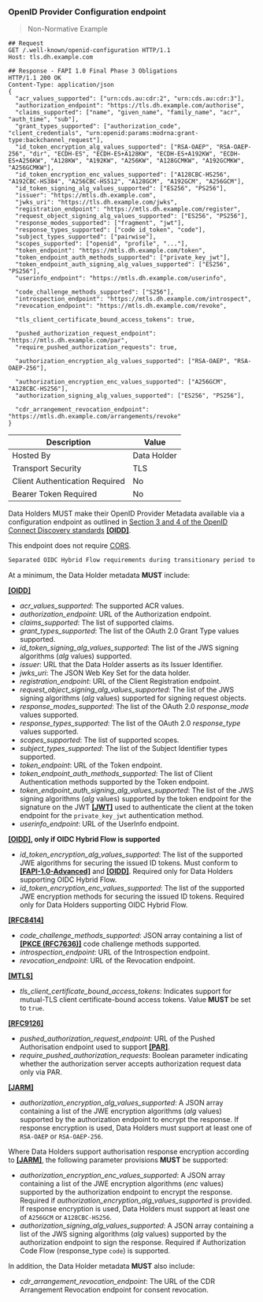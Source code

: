 ### OpenID Provider Configuration endpoint

> Non-Normative Example

```
## Request
GET /.well-known/openid-configuration HTTP/1.1
Host: tls.dh.example.com

## Response - FAPI 1.0 Final Phase 3 Obligations
HTTP/1.1 200 OK
Content-Type: application/json
{
  "acr_values_supported": ["urn:cds.au:cdr:2", "urn:cds.au:cdr:3"],
  "authorization_endpoint": "https://tls.dh.example.com/authorise",
  "claims_supported": ["name", "given_name", "family_name", "acr", "auth_time", "sub"],
  "grant_types_supported": ["authorization_code", "client_credentials", "urn:openid:params:modrna:grant-type:backchannel_request"],
  "id_token_encryption_alg_values_supported": ["RSA-OAEP", "RSA-OAEP-256", "dir", "ECDH-ES", "ECDH-ES+A128KW", "ECDH-ES+A192KW", "ECDH-ES+A256KW", "A128KW", "A192KW", "A256KW", "A128GCMKW", "A192GCMKW", "A256GCMKW"],
  "id_token_encryption_enc_values_supported": ["A128CBC-HS256", "A192CBC-HS384", "A256CBC-HS512", "A128GCM", "A192GCM", "A256GCM"],
  "id_token_signing_alg_values_supported": ["ES256", "PS256"],
  "issuer": "https://mtls.dh.example.com",
  "jwks_uri": "https://tls.dh.example.com/jwks",
  "registration_endpoint": "https://mtls.dh.example.com/register",
  "request_object_signing_alg_values_supported": ["ES256", "PS256"],
  "response_modes_supported": ["fragment", "jwt"],
  "response_types_supported": ["code id_token", "code"],
  "subject_types_supported": ["pairwise"],
  "scopes_supported": ["openid", "profile", "..."],
  "token_endpoint": "https://mtls.dh.example.com/token",
  "token_endpoint_auth_methods_supported": ["private_key_jwt"],
  "token_endpoint_auth_signing_alg_values_supported": ["ES256", "PS256"],
  "userinfo_endpoint": "https://mtls.dh.example.com/userinfo",

  "code_challenge_methods_supported": ["S256"],
  "introspection_endpoint": "https://mtls.dh.example.com/introspect",
  "revocation_endpoint": "https://mtls.dh.example.com/revoke",

  "tls_client_certificate_bound_access_tokens": true,

  "pushed_authorization_request_endpoint": "https://mtls.dh.example.com/par",
  "require_pushed_authorization_requests": true,

  "authorization_encryption_alg_values_supported": ["RSA-OAEP", "RSA-OAEP-256"],

  "authorization_encryption_enc_values_supported": ["A256GCM", "A128CBC-HS256"],
  "authorization_signing_alg_values_supported": ["ES256", "PS256"],

  "cdr_arrangement_revocation_endpoint": "https://mtls.dh.example.com/arrangements/revoke"
}
```

| Description | Value |
|---|---|
| Hosted By | Data Holder |
| Transport Security | TLS |
| Client Authentication Required| No|
| Bearer Token Required| No|

Data Holders MUST make their OpenID Provider Metadata available via a configuration endpoint as outlined in [Section 3 and 4 of the OpenID Connect Discovery standards](https://openid.net/specs/openid-connect-discovery-1_0.html) **[[OIDD]](#nref-OIDD)**.

This endpoint does not require [CORS](#cors).

```diff
Separated OIDC Hybrid Flow requirements during transitionary period to retirement
```

At a minimum, the Data Holder metadata **MUST** include:

**[[OIDD]](#nref-OIDD)**

- _acr_values_supported_: The supported ACR values.
- _authorization_endpoint_: URL of the Authorization endpoint.
- _claims_supported_: The list of supported claims.
- _grant_types_supported_: The list of the OAuth 2.0 Grant Type values supported.
- _id_token_signing_alg_values_supported_: The list of the JWS signing algorithms (_alg_ values) supported.
- _issuer_: URL that the Data Holder asserts as its Issuer Identifier.
- _jwks_uri_: The JSON Web Key Set for the data holder.
- _registration_endpoint_: URL of the Client Registration endpoint.
- _request_object_signing_alg_values_supported_: The list of the JWS signing algorithms (_alg_ values) supported for signing request objects.
- _response_modes_supported_: The list of the OAuth 2.0 _response_mode_ values supported.
- _response_types_supported_: The list of the OAuth 2.0 _response_type_ values supported.
- _scopes_supported_: The list of supported scopes.
- _subject_types_supported_: The list of the Subject Identifier types supported.
- _token_endpoint_: URL of the Token endpoint.
- _token_endpoint_auth_methods_supported_: The list of Client Authentication methods supported by the Token endpoint.
- _token_endpoint_auth_signing_alg_values_supported_: The list of the JWS signing algorithms (_alg_ values) supported by the token endpoint for the signature on the JWT **[[JWT]](#nref-JWT)** used to authenticate the client at the token endpoint for the `private_key_jwt` authentication method.
- _userinfo_endpoint_: URL of the UserInfo endpoint.

**[[OIDD]](#nref-OIDD), only if OIDC Hybrid Flow is supported**

- _id_token_encryption_alg_values_supported_: The list of the supported JWE algorithms for securing the issued ID tokens. Must conform to **[[FAPI-1.0-Advanced]](#nref-FAPI-1-0-Advanced)** and **[[OIDD]](#nref-OIDD)**. Required only for Data Holders supporting OIDC Hybrid Flow.
- _id_token_encryption_enc_values_supported_: The list of the supported JWE encryption methods for securing the issued ID tokens. Required only for Data Holders supporting OIDC Hybrid Flow.

**[[RFC8414]](#nref-RFC8414)**

- _code_challenge_methods_supported_: JSON array containing a list of **[[PKCE (RFC7636)]](#nref-PKCE)** code challenge methods supported.
- _introspection_endpoint_: URL of the Introspection endpoint.
- _revocation_endpoint_: URL of the Revocation endpoint.

**[[MTLS]](#nref-MTLS)**

- _tls_client_certificate_bound_access_tokens_: Indicates support for mutual-TLS client certificate-bound access tokens. Value **MUST** be set to `true`.

**[[RFC9126]](#nref-RFC9126)**

- _pushed_authorization_request_endpoint_: URL of the Pushed Authorisation endpoint used to support **[[PAR]](#nref-PAR)**.
- _require_pushed_authorization_requests_: Boolean parameter indicating whether the authorization server accepts authorization request data only via PAR.

**[[JARM]](#nref-JARM)**

- _authorization_encryption_alg_values_supported_: A JSON array containing a list of the JWE encryption algorithms (_alg_ values) supported by the authorization endpoint to encrypt the response. If response encryption is used, Data Holders must support at least one of `RSA-OAEP` or `RSA-OAEP-256`.

Where Data Holders support authorisation response encryption according to **[[JARM]](#nref-JARM)**, the following parameter provisions **MUST** be supported:

- _authorization_encryption_enc_values_supported_: A JSON array containing a list of the JWE encryption algorithms (_enc_ values) supported by the authorization endpoint to encrypt the response. Required if _authorization_encryption_alg_values_supported_ is provided. If response encryption is used, Data Holders must support at least one of `A256GCM` or `A128CBC-HS256`.
- _authorization_signing_alg_values_supported_: A JSON array containing a list of the JWS signing algorithms (_alg_ values) supported by the authorization endpoint to sign the response. Required if Authorization Code Flow (response_type `code`) is supported.

In addition, the Data Holder metadata **MUST** also include:

- _cdr_arrangement_revocation_endpoint_: The URL of the CDR Arrangement Revocation endpoint for consent revocation.
